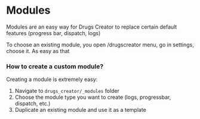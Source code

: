 # Modules

Modules are an easy way for Drugs Creator to replace certain default features (progress bar, dispatch, logs)

To choose an existing module, you open /drugscreator menu, go in settings, choose it. As easy as that

### How to create a custom module?

Creating a module is extremely easy:

1. Navigate to `drugs_creator/_modules` folder
2. Choose the module type you want to create (logs, progressbar, dispatch, etc.)
3. Duplicate an existing module and use it as a template
